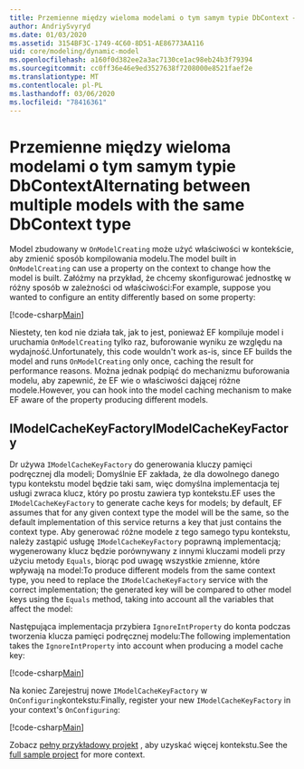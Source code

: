 ```yaml
---
title: Przemienne między wieloma modelami o tym samym typie DbContext — EF Core
author: AndriySvyryd
ms.date: 01/03/2020
ms.assetid: 3154BF3C-1749-4C60-8D51-AE86773AA116
uid: core/modeling/dynamic-model
ms.openlocfilehash: a160f0d382ee2a3ac7130ce1ac98eb24b3f79394
ms.sourcegitcommit: cc0ff36e46e9ed3527638f7208000e8521faef2e
ms.translationtype: MT
ms.contentlocale: pl-PL
ms.lasthandoff: 03/06/2020
ms.locfileid: "78416361"
---
```

# <a name="alternating-between-multiple-models-with-the-same-dbcontext-type"></a><span data-ttu-id="13953-102">Przemienne między wieloma modelami o tym samym typie DbContext</span><span class="sxs-lookup"><span data-stu-id="13953-102">Alternating between multiple models with the same DbContext type</span></span>

<span data-ttu-id="13953-103">Model zbudowany w `OnModelCreating` może użyć właściwości w kontekście, aby zmienić sposób kompilowania modelu.</span><span class="sxs-lookup"><span data-stu-id="13953-103">The model built in `OnModelCreating` can use a property on the context to change how the model is built.</span></span> <span data-ttu-id="13953-104">Załóżmy na przykład, że chcemy skonfigurować jednostkę w różny sposób w zależności od właściwości:</span><span class="sxs-lookup"><span data-stu-id="13953-104">For example, suppose you wanted to configure an entity differently based on some property:</span></span>

[!code-csharp[Main](../../../samples/core/Modeling/DynamicModel/DynamicContext.cs?name=OnModelCreating)]

<span data-ttu-id="13953-105">Niestety, ten kod nie działa tak, jak to jest, ponieważ EF kompiluje model i uruchamia `OnModelCreating` tylko raz, buforowanie wyniku ze względu na wydajność.</span><span class="sxs-lookup"><span data-stu-id="13953-105">Unfortunately, this code wouldn't work as-is, since EF builds the model and runs `OnModelCreating` only once, caching the result for performance reasons.</span></span> <span data-ttu-id="13953-106">Można jednak podpiąć do mechanizmu buforowania modelu, aby zapewnić, że EF wie o właściwości dającej różne modele.</span><span class="sxs-lookup"><span data-stu-id="13953-106">However, you can hook into the model caching mechanism to make EF aware of the property producing different models.</span></span>

## <a name="imodelcachekeyfactory"></a><span data-ttu-id="13953-107">IModelCacheKeyFactory</span><span class="sxs-lookup"><span data-stu-id="13953-107">IModelCacheKeyFactory</span></span>

<span data-ttu-id="13953-108">Dr używa `IModelCacheKeyFactory` do generowania kluczy pamięci podręcznej dla modeli; Domyślnie EF zakłada, że dla dowolnego danego typu kontekstu model będzie taki sam, więc domyślna implementacja tej usługi zwraca klucz, który po prostu zawiera typ kontekstu.</span><span class="sxs-lookup"><span data-stu-id="13953-108">EF uses the `IModelCacheKeyFactory` to generate cache keys for models; by default, EF assumes that for any given context type the model will be the same, so the default implementation of this service returns a key that just contains the context type.</span></span> <span data-ttu-id="13953-109">Aby generować różne modele z tego samego typu kontekstu, należy zastąpić usługę `IModelCacheKeyFactory` poprawną implementacją; wygenerowany klucz będzie porównywany z innymi kluczami modeli przy użyciu metody `Equals`, biorąc pod uwagę wszystkie zmienne, które wpływają na model:</span><span class="sxs-lookup"><span data-stu-id="13953-109">To produce different models from the same context type, you need to replace the `IModelCacheKeyFactory` service with the correct  implementation; the generated key will be compared to other model keys using the `Equals` method, taking into account all the variables that affect the model:</span></span>

<span data-ttu-id="13953-110">Następująca implementacja przybiera `IgnoreIntProperty` do konta podczas tworzenia klucza pamięci podręcznej modelu:</span><span class="sxs-lookup"><span data-stu-id="13953-110">The following implementation takes the `IgnoreIntProperty` into account when producing a model cache key:</span></span>

[!code-csharp[Main](../../../samples/core/Modeling/DynamicModel/DynamicModelCacheKeyFactory.cs?name=DynamicModel)]

<span data-ttu-id="13953-111">Na koniec Zarejestruj nowe `IModelCacheKeyFactory` w `OnConfiguring`kontekstu:</span><span class="sxs-lookup"><span data-stu-id="13953-111">Finally, register your new `IModelCacheKeyFactory` in your context's `OnConfiguring`:</span></span>

[!code-csharp[Main](../../../samples/core/Modeling/DynamicModel/DynamicContext.cs?name=OnConfiguring)]

<span data-ttu-id="13953-112">Zobacz [pełny przykładowy projekt](https://github.com/dotnet/EntityFramework.Docs/tree/master/samples/core/Modeling/DynamicModel) , aby uzyskać więcej kontekstu.</span><span class="sxs-lookup"><span data-stu-id="13953-112">See the [full sample project](https://github.com/dotnet/EntityFramework.Docs/tree/master/samples/core/Modeling/DynamicModel) for more context.</span></span>
